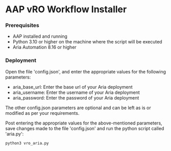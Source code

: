 # AAP vRO Workflow Installer


### Prerequisites
* AAP installed and running
* Python 3.10 or higher on the machine where the script will be executed
* Aria Automation 8.16 or higher


### Deployment
Open the file 'config.json', and enter the appropriate values for the following parameters:
* aria_base_url: Enter the base url of your Aria deployment
* aria_username: Enter the username of your Aria deployment
* aria_password: Enter the password of your Aria deployment

The other config.json parameters are optional and can be left as is or modified as per your requirements.


Post entering the appropriate values for the above-mentioned parameters, save changes made to the file 'config.json' and run the python script called 'aria.py':
```bash
python3 vro_aria.py
```




